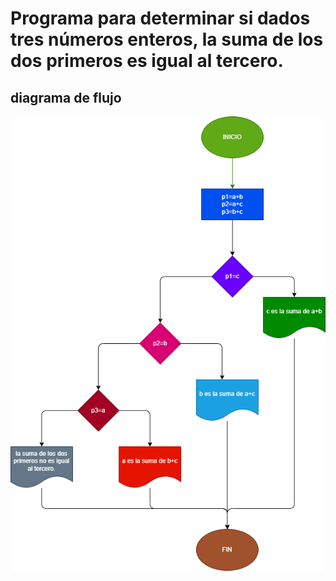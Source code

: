 #  Programa para determinar si dados tres números enteros, la suma de los dos primeros es igual al tercero.

## diagrama de flujo

![diagrama de flujo](diagrama.png "diagrama de flujo")